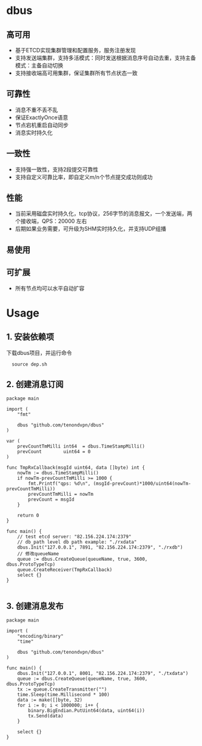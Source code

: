 # dbus

## 高可用
- 基于ETCD实现集群管理和配置服务，服务注册发现
- 支持发送端集群，支持多活模式：同时发送根据消息序号自动去重，支持主备模式：主备自动切换
- 支持接收端高可用集群，保证集群所有节点状态一致

## 可靠性
-  消息不重不丢不乱
-  保证ExactlyOnce语意
-  节点宕机重启自动同步
-  消息实时持久化

## 一致性
-  支持强一致性，支持2段提交可靠性
-  支持自定义可靠比率，即自定义m/n个节点提交成功则成功

## 性能
-  当前采用磁盘实时持久化，tcp协议，256字节的消息报文，一个发送端，两个接收端，QPS：20000 左右
-  后期如果业务需要，可升级为SHM实时持久化，并支持UDP组播

## 易使用

## 可扩展
- 所有节点均可以水平自动扩容



# Usage

## 1. 安装依赖项

  下载dbus项目，并运行命令

```
  source dep.sh
```

## 2. 创建消息订阅

```
package main

import (
	"fmt"

	dbus "github.com/tenondvpn/dbus"
)

var (
	prevCountTmMilli int64  = dbus.TimeStampMilli()
	prevCount        uint64 = 0
)

func TmpRxCallback(msgId uint64, data []byte) int {
	nowTm := dbus.TimeStampMilli()
	if nowTm-prevCountTmMilli >= 1000 {
		fmt.Printf("qps: %d\n", (msgId-prevCount)*1000/uint64(nowTm-prevCountTmMilli))
		prevCountTmMilli = nowTm
		prevCount = msgId
	}

	return 0
}

func main() {
	// test etcd server: "82.156.224.174:2379"
	// db_path level db path example: "./rxdata"
	dbus.Init("127.0.0.1", 7891, "82.156.224.174:2379", "./rxdb")
	// 修改queueName
	queue := dbus.CreateQueue(queueName, true, 3600, dbus.ProtoTypeTcp)
	queue.CreateReceiver(TmpRxCallback)
	select {}
}


```

## 3. 创建消息发布

```
package main

import (
	"encoding/binary"
	"time"

	dbus "github.com/tenondvpn/dbus"
)

func main() {
	dbus.Init("127.0.0.1", 8001, "82.156.224.174:2379", "./txdata")
	queue := dbus.CreateQueue(queueName, true, 3600, dbus.ProtoTypeTcp)
	tx := queue.CreateTransmitter("")
	time.Sleep(time.Millisecond * 100)
	data := make([]byte, 32)
	for i := 0; i < 1000000; i++ {
		binary.BigEndian.PutUint64(data, uint64(i))
		tx.Send(data)
	}

	select {}
}
```
